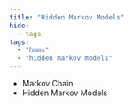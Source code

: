```yaml
---
title: "Hidden Markov Models"
hide:
  - tags
tags:
  - "hmms"
  - "hidden markov models"
---
```


* Markov Chain
* Hidden Markov Models
 